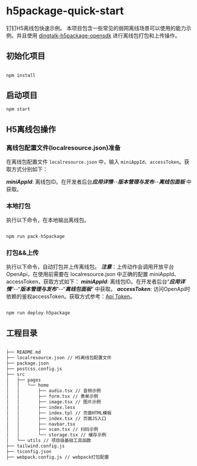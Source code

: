 # h5package-quick-start

钉钉H5离线包快速示例。
本项目包含一些常见的弱网离线场景可以使用的能力示例。并且使用 [dingtalk-h5package-opensdk](https://www.npmjs.com/package/dingtalk-h5package-opensdk) 进行离线包打包和上传操作。


## 初始化项目

```javascript

npm install
```

## 启动项目

```javascript
npm start
```

## H5离线包操作

### 离线包配置文件(localresource.json)准备

在离线包配置文件 ```localresource.json``` 中，输入 ```miniAppId```、```accessToken```。获取方式分别如下：

***miniAppId***: 离线包ID。在开发者后台***应用详情***--***版本管理与发布***--***离线包面板*** 中获取。


### 本地打包


执行以下命令，在本地输出离线包。

```javascript

npm run pack-h5package
```

### 打包&&上传

执行以下命令，自动打包并上传离线包。
***注意***：上传动作会调用开放平台OpenApi，在使用前需要在 localresource.json 中正确的配置 miniAppId、accessToken，获取方式如下：
***miniAppId***: 离线包ID。在开发者后台“***应用详情***”--“***版本管理与发布***”--“***离线包面板***” 中获取。
***accessToken***: 访问OpenApi时依赖的鉴权accessToken。获取方式参考：[Api Token](https://open.dingtalk.com/document/orgapp/used-to-obtain-the-application-authorization-without-api-token)。


```javascript

npm run deploy-h5package
```



## 工程目录

```html

├── README.md
├── localresource.json // H5离线包配置文件
├── package.json
├── postcss.config.js
├── src
│   ├── pages
│   │   └── home
│   │       ├── audio.tsx // 音频示例
│   │       ├── form.tsx // 表单示例
│   │       ├── image.tsx // 图片示例
│   │       ├── index.less
│   │       ├── index.tpl // 页面HTML模板
│   │       ├── index.tsx // 页面JS入口
│   │       ├── navbar.tsx
│   │       ├── scan.tsx // 扫码示例
│   │       └── storage.tsx // 缓存示例
│   └── utils // 项目级基础工具函数
├── tailwind.config.js
├── tsconfig.json
├── webpack.config.js // webpack打包配置


```

